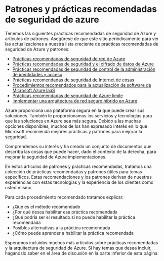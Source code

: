 <properties
   pageTitle="Mejores prácticas de seguridad de Azure y patrones | Microsoft Azure"
   description="El artículo proporciona una introducción sobre prácticas recomendadas de seguridad de Azure y patrones y una lista curated prácticas recomendadas de seguridad para los distintos recursos de Azure."
   services="azure-security"
   documentationCenter="na"
   authors="TomShinder"
   manager="MBaldwin"
   editor="TomSh"/>

<tags
   ms.service="security"
   ms.devlang="na"
   ms.topic="article"
   ms.tgt_pltfrm="na"
   ms.workload="na"
   ms.date="09/16/2016"
   ms.author="terrylan"/>

# <a name="azure-security-best-practices-and-patterns"></a>Patrones y prácticas recomendadas de seguridad de azure

Tenemos las siguientes prácticas recomendadas de seguridad de Azure y artículos de patrones. Asegúrese de que este sitio periódicamente para ver las actualizaciones a nuestra lista creciente de prácticas recomendadas de seguridad de Azure y patrones:  

- [Prácticas recomendadas de seguridad de red de Azure](azure-security-network-security-best-practices.md)
- [Prácticas recomendadas de seguridad y el cifrado de datos de Azure](azure-security-data-encryption-best-practices.md)
- [Prácticas recomendadas de seguridad de control de la administración de identidades y acceso](azure-security-identity-management-best-practices.md)
- [Prácticas recomendadas de seguridad de Internet de cosas](azure-security-iot-best-practices.md)
- [Procedimientos recomendados para la actualización de software de Microsoft Azure IaaS](azure-security-best-practices-software-updates-iaas.md)
- [Prácticas recomendadas de seguridad de Azure límite](../best-practices-network-security.md)
- [Implementar una arquitectura de red seguro híbrido en Azure](../guidance/guidance-iaas-ra-secure-vnet-hybrid.md)

Azure proporciona una plataforma segura en la que puede crear sus soluciones. También le proporcionamos los servicios y tecnologías para que las soluciones en Azure sea más segura. Debido a las muchas opciones disponibles, muchos de los han expresado interés en lo que Microsoft recomienda mejores prácticas y patrones para mejorar la seguridad.

Comprendemos su interés y ha creado un conjunto de documentos que describa las cosas que puede hacer, dado el contexto de la derecha, para mejorar la seguridad de Azure implementaciones.

En estos artículos de patrones y prácticas recomendadas, tratamos una colección de prácticas recomendadas y patrones útiles para temas específicos. Estas recomendaciones y los patrones derivan de nuestras experiencias con estas tecnologías y la experiencia de los clientes como usted mismo.

Para cada procedimiento recomendado tratamos explicar:

- ¿Qué es el método recomendado
- ¿Por qué desea habilitar esa práctica recomendada
- ¿Qué podría ser el resultado si no puede habilitar la práctica recomendada
- Posibles alternativas a la práctica recomendada
- ¿Cómo puede aprender a habilitar la práctica recomendada

Esperamos incluidos muchos más artículos sobre prácticas recomendadas y la arquitectura de seguridad de Azure. Si hay temas que desea incluir, háganoslo saber en el área de discusión en la parte inferior de esta página.
